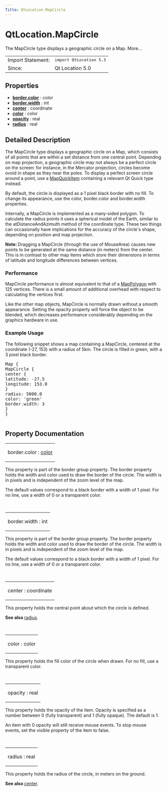```yaml
---
Title: QtLocation.MapCircle
---
```


# QtLocation.MapCircle

<span class="subtitle"></span>
<!-- $$$MapCircle-brief -->
<p>The MapCircle type displays a geographic circle on a Map. More...</p>
<!-- @@@MapCircle -->
<table class="alignedsummary">
<tr><td class="memItemLeft rightAlign topAlign"> Import Statement:</td><td class="memItemRight bottomAlign"> </b><tt>import QtLocation 5.3</tt></td></tr><tr><td class="memItemLeft rightAlign topAlign"> Since:</td><td class="memItemRight bottomAlign">  Qt Location 5.0</td></tr></table><ul>
</ul>
<h2>Properties</h2>
<ul>
<li class="fn"><b><b><a href="#border.color-prop">border.color</a></b></b> : color</li>
<li class="fn"><b><b><a href="#border.width-prop">border.width</a></b></b> : int</li>
<li class="fn"><b><b><a href="#center-prop">center</a></b></b> : coordinate</li>
<li class="fn"><b><b><a href="#color-prop">color</a></b></b> : color</li>
<li class="fn"><b><b><a href="#opacity-prop">opacity</a></b></b> : real</li>
<li class="fn"><b><b><a href="#radius-prop">radius</a></b></b> : real</li>
</ul>
<!-- $$$MapCircle-description -->
<h2>Detailed Description</h2>
<p>The MapCircle type displays a geographic circle on a Map, which consists of all points that are within a set distance from one central point. Depending on map projection, a geographic circle may not always be a perfect circle on the screen: for instance, in the Mercator projection, circles become ovoid in shape as they near the poles. To display a perfect screen circle around a point, use a <a href="QtLocation.MapQuickItem.md">MapQuickItem</a> containing a relevant Qt Quick type instead.</p>
<p>By default, the circle is displayed as a 1 pixel black border with no fill. To change its appearance, use the color, border.color and border.width properties.</p>
<p>Internally, a MapCircle is implemented as a many-sided polygon. To calculate the radius points it uses a spherical model of the Earth, similar to the atDistanceAndAzimuth method of the coordinate type. These two things can occasionally have implications for the accuracy of the circle's shape, depending on position and map projection.</p>
<p><b>Note: </b>Dragging a MapCircle (through the use of MouseArea) causes new points to be generated at the same distance (in meters) from the center. This is in contrast to other map items which store their dimensions in terms of latitude and longitude differences between vertices.</p>
<h3>Performance</h3>
<p>MapCircle performance is almost equivalent to that of a <a href="QtLocation.MapPolygon.md">MapPolygon</a> with 125 vertices. There is a small amount of additional overhead with respect to calculating the vertices first.</p>
<p>Like the other map objects, MapCircle is normally drawn without a smooth appearance. Setting the opacity property will force the object to be blended, which decreases performance considerably depending on the graphics hardware in use.</p>
<h3>Example Usage</h3>
<p>The following snippet shows a map containing a MapCircle, centered at the coordinate (-27, 153) with a radius of 5km. The circle is filled in green, with a 3 pixel black border.</p>
<pre class="cpp">Map {
MapCircle {
center {
latitude: <span class="operator">-</span><span class="number">27.5</span>
longitude: <span class="number">153.0</span>
}
radius: <span class="number">5000.0</span>
color: <span class="char">'green'</span>
border<span class="operator">.</span>width: <span class="number">3</span>
}
}</pre>
<p class="centerAlign"><img src="https://developer.ubuntu.com/static/devportal_uploaded/cf6d7ea0-e472-4624-9810-1ef45459b616-../QtLocation.MapCircle/images/api-mapcircle.png" alt="" /></p><!-- @@@MapCircle -->
<h2>Property Documentation</h2>
<!-- $$$border.color -->
<table class="qmlname"><tr valign="top"><td class="tblQmlPropNode"><p><span class="name">border.color</span> : <span class="type"><a href="#color-prop">color</a></span></p></td></tr></table><p>This property is part of the border group property. The border property holds the width and color used to draw the border of the circle. The width is in pixels and is independent of the zoom level of the map.</p>
<p>The default values correspond to a black border with a width of 1 pixel. For no line, use a width of 0 or a transparent color.</p>
<!-- @@@border.color -->
<br/>
<!-- $$$border.width -->
<table class="qmlname"><tr valign="top"><td class="tblQmlPropNode"><p><span class="name">border.width</span> : <span class="type">int</span></p></td></tr></table><p>This property is part of the border group property. The border property holds the width and color used to draw the border of the circle. The width is in pixels and is independent of the zoom level of the map.</p>
<p>The default values correspond to a black border with a width of 1 pixel. For no line, use a width of 0 or a transparent color.</p>
<!-- @@@border.width -->
<br/>
<!-- $$$center -->
<table class="qmlname"><tr valign="top"><td class="tblQmlPropNode"><p><span class="name">center</span> : <span class="type">coordinate</span></p></td></tr></table><p>This property holds the central point about which the circle is defined.</p>
<p><b>See also </b><a href="#radius-prop">radius</a>.</p>
<!-- @@@center -->
<br/>
<!-- $$$color -->
<table class="qmlname"><tr valign="top"><td class="tblQmlPropNode"><p><span class="name">color</span> : <span class="type">color</span></p></td></tr></table><p>This property holds the fill color of the circle when drawn. For no fill, use a transparent color.</p>
<!-- @@@color -->
<br/>
<!-- $$$opacity -->
<table class="qmlname"><tr valign="top"><td class="tblQmlPropNode"><p><span class="name">opacity</span> : <span class="type">real</span></p></td></tr></table><p>This property holds the opacity of the item. Opacity is specified as a number between 0 (fully transparent) and 1 (fully opaque). The default is 1.</p>
<p>An item with 0 opacity will still receive mouse events. To stop mouse events, set the visible property of the item to false.</p>
<!-- @@@opacity -->
<br/>
<!-- $$$radius -->
<table class="qmlname"><tr valign="top"><td class="tblQmlPropNode"><p><span class="name">radius</span> : <span class="type">real</span></p></td></tr></table><p>This property holds the radius of the circle, in meters on the ground.</p>
<p><b>See also </b><a href="#center-prop">center</a>.</p>
<!-- @@@radius -->
<br/>
